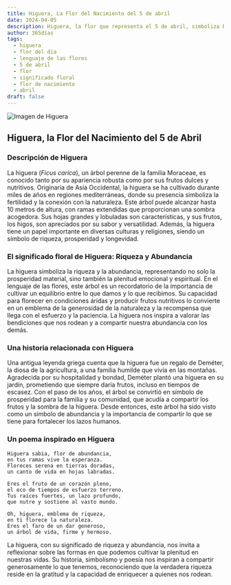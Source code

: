 ```yaml
---
title: Higuera, La Flor del Nacimiento del 5 de abril
date: 2024-04-05
description: Higuera, la flor que representa el 5 de abril, simboliza Riqueza y abundancia. Descubre su fascinante historia, significado en el lenguaje de las flores y una poesía que celebra su belleza.
author: 365días
tags:
  - higuera
  - flor del día
  - lenguaje de las flores
  - 5 de abril
  - flor
  - significado floral
  - flor de nacimiento
  - abril
draft: false
---
```


![Imagen de Higuera](https://cdn.pixabay.com/photo/2016/09/10/08/09/fig-tree-1658686_640.jpg#center)


## Higuera, la Flor del Nacimiento del 5 de Abril

### Descripción de Higuera

La higuera (_Ficus carica_), un árbol perenne de la familia Moraceae, es conocido tanto por su apariencia robusta como por sus frutos dulces y nutritivos. Originaria de Asia Occidental, la higuera se ha cultivado durante miles de años en regiones mediterráneas, donde su presencia simboliza la fertilidad y la conexión con la naturaleza. Este árbol puede alcanzar hasta 10 metros de altura, con ramas extendidas que proporcionan una sombra acogedora. Sus hojas grandes y lobuladas son características, y sus frutos, los higos, son apreciados por su sabor y versatilidad. Además, la higuera tiene un papel importante en diversas culturas y religiones, siendo un símbolo de riqueza, prosperidad y longevidad.

### El significado floral de Higuera: Riqueza y Abundancia

La higuera simboliza la riqueza y la abundancia, representando no solo la prosperidad material, sino también la plenitud emocional y espiritual. En el lenguaje de las flores, este árbol es un recordatorio de la importancia de cultivar un equilibrio entre lo que damos y lo que recibimos. Su capacidad para florecer en condiciones áridas y producir frutos nutritivos lo convierte en un emblema de la generosidad de la naturaleza y la recompensa que llega con el esfuerzo y la paciencia. La higuera nos inspira a valorar las bendiciones que nos rodean y a compartir nuestra abundancia con los demás.

### Una historia relacionada con Higuera

Una antigua leyenda griega cuenta que la higuera fue un regalo de Deméter, la diosa de la agricultura, a una familia humilde que vivía en las montañas. Agradecida por su hospitalidad y bondad, Deméter plantó una higuera en su jardín, prometiendo que siempre daría frutos, incluso en tiempos de escasez. Con el paso de los años, el árbol se convirtió en símbolo de prosperidad para la familia y su comunidad, que acudía a compartir los frutos y la sombra de la higuera. Desde entonces, este árbol ha sido visto como un símbolo de abundancia y la importancia de compartir lo que se tiene para fortalecer los lazos humanos.

### Un poema inspirado en Higuera

```
Higuera sabia, flor de abundancia,  
en tus ramas vive la esperanza.  
Floreces serena en tierras doradas,  
un canto de vida en hojas labradas.  

Eres el fruto de un corazón pleno,  
el eco de tiempos de esfuerzo terreno.  
Tus raíces fuertes, un lazo profundo,  
que nutre y sostiene al vasto mundo.  

Oh, higuera, emblema de riqueza,  
en ti florece la naturaleza.  
Eres el faro de un dar generoso,  
un árbol de vida, firme y hermoso.  
```

La higuera, con su significado de riqueza y abundancia, nos invita a reflexionar sobre las formas en que podemos cultivar la plenitud en nuestras vidas. Su historia, simbolismo y poesía nos inspiran a compartir generosamente lo que tenemos, reconociendo que la verdadera riqueza reside en la gratitud y la capacidad de enriquecer a quienes nos rodean.